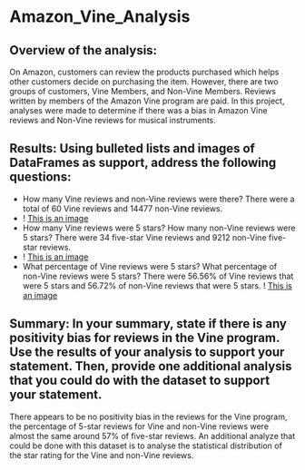 # Amazon_Vine_Analysis
## Overview of the analysis: 
On Amazon, customers can review the products purchased which helps other customers decide on purchasing the item. However, there are two groups of customers, Vine Members, and Non-Vine Members. Reviews written by members of the Amazon Vine program are paid. In this project, analyses were made to determine if there was a bias in Amazon Vine reviews and Non-Vine reviews for musical instruments.


## Results: Using bulleted lists and images of DataFrames as support, address the following questions:

* How many Vine reviews and non-Vine reviews were there? There were a total of 60 Vine reviews and 14477 non-Vine reviews.
* ! [This is an image](https://github.com/maheeyah/Amazon_Vine_Analysis/blob/main/reviews.png)
* How many Vine reviews were 5 stars? How many non-Vine reviews were 5 stars? There were 34 five-star Vine reviews and 9212 non-Vine five-star reviews. 
* ! [This is an image](https://github.com/maheeyah/Amazon_Vine_Analysis/blob/main/5starreviews.png)
* What percentage of Vine reviews were 5 stars? What percentage of non-Vine reviews were 5 stars? There were 56.56% of Vine reviews that were 5 stars and 56.72% of non-Vine reviews that were 5 stars. 
! [This is an image](https://github.com/maheeyah/Amazon_Vine_Analysis/blob/main/PercentageScreenshot.png)

## Summary: In your summary, state if there is any positivity bias for reviews in the Vine program. Use the results of your analysis to support your statement. Then, provide one additional analysis that you could do with the dataset to support your statement.
There appears to be no positivity bias in the reviews for the Vine program, the percentage of 5-star reviews for Vine and non-Vine reviews were almost the same around 57% of five-star reviews.
An additional analyze that could be done with this dataset is to analyse the statistical distribution of the star rating for the Vine and non-Vine reviews. 
